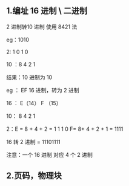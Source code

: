 ## 1.编址   16 进制 \ 二进制

2 进制转10 进制 使用 8421 法

eg：1010

2:  1   0   1   0 

10 ：8  4		2	1

结果：10 进制为 10

eg  ： EF 16 进制，转为 2 进制

16 ： E（14）   F （15）

10：   8	4	2	1

2：E = 8 + 4 + 2  = 1 1 1 0						F= 8+ 4 + 2 + 1  = 1111

16 转 2 进制 = 11101111

注意：一个 16 进制 对应 4 个 2 进制

## 2.页码，物理块
